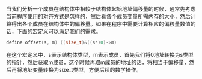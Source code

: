 当我们分析一个成员在结构体中相较于结构体起始地址偏移量的时候，通常先考虑当前程序使用的对齐方式是怎样的，然后看各个成员变量所需内存的大小，然后计算得出各个成员在结构体中的偏移量。如果在程序中需要计算相应的偏移量数值的话，下面的宏定义可以满足我们的需求。
```c
define offset(s, m) ((size_t)&((s*)0)->m)
```
在这个宏定义中，s表示结构体类型，m表示成员，首先我们将0地址转换为s类型的指针，然后获取m成员，这个时候再取m成员的地址的话，将相当于偏移量，然后再将地址变量转换为size_t类型，方便后续的数学操作。